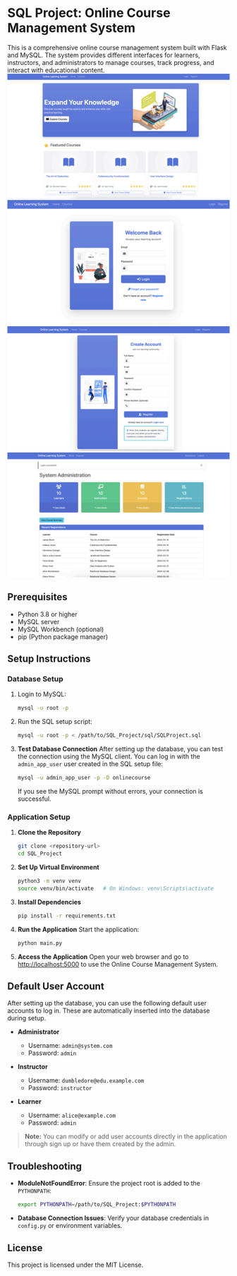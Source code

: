# SQL Project: Online Course Management System

This is a comprehensive online course management system built with Flask and MySQL. The system provides different interfaces for learners, instructors, and administrators to manage courses, track progress, and interact with educational content.
![alt text](images/image.png)
![alt text](images/image-1.png)
![alt text](images/image1.png)
![alt text](images/image3.png)

## Prerequisites

- Python 3.8 or higher
- MySQL server
- MySQL Workbench (optional)
- pip (Python package manager)

## Setup Instructions

### Database Setup

1. Login to MySQL:
   ```bash
   mysql -u root -p
   ```

2. Run the SQL setup script:
   ```bash
   mysql -u root -p < /path/to/SQL_Project/sql/SQLProject.sql
   ```

3. **Test Database Connection**
   After setting up the database, you can test the connection using the MySQL client. You can log in with the `admin_app_user` user created in the SQL setup file:
   ```bash
   mysql -u admin_app_user -p -D onlinecourse
   ```
   If you see the MySQL prompt without errors, your connection is successful.

### Application Setup

1. **Clone the Repository**
   ```bash
   git clone <repository-url>
   cd SQL_Project
   ```

2. **Set Up Virtual Environment**
   ```bash
   python3 -m venv venv
   source venv/bin/activate   # On Windows: venv\Scripts\activate
   ```

3. **Install Dependencies**
   ```bash
   pip install -r requirements.txt
   ```

4. **Run the Application**
   Start the application:
   ```bash
   python main.py
   ```

5. **Access the Application**
   Open your web browser and go to [http://localhost:5000](http://localhost:5000) to use the Online Course Management System.

## Default User Account
   After setting up the database, you can use the following default user accounts to log in. These are automatically inserted into the database during setup.

   - **Administrator**
      - Username: `admin@system.com`
      - Password: `admin`

   - **Instructor**
      - Username: `dumbledore@edu.example.com`
      - Password: `instructor`

   - **Learner**
      - Username: `alice@example.com`
      - Password: `admin`

   > **Note:** You can modify or add user accounts directly in the application through sign up or have them created by the admin.

## Troubleshooting

- **ModuleNotFoundError**: Ensure the project root is added to the `PYTHONPATH`:
  ```bash
  export PYTHONPATH=/path/to/SQL_Project:$PYTHONPATH
  ```

- **Database Connection Issues**: Verify your database credentials in `config.py` or environment variables.

## License

This project is licensed under the MIT License.